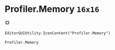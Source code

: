 # Profiler.Memory `16x16`
<img src="/img/Profiler.Memory.png" width=16 height=16>

``` CSharp
EditorGUIUtility.IconContent("Profiler.Memory")
```
```
Profiler.Memory
```
